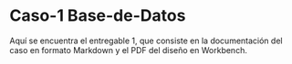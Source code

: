 # Caso-1  Base-de-Datos
Aquí se encuentra el entregable 1, que consiste en la documentación del caso en formato Markdown y el PDF del diseño en Workbench.
